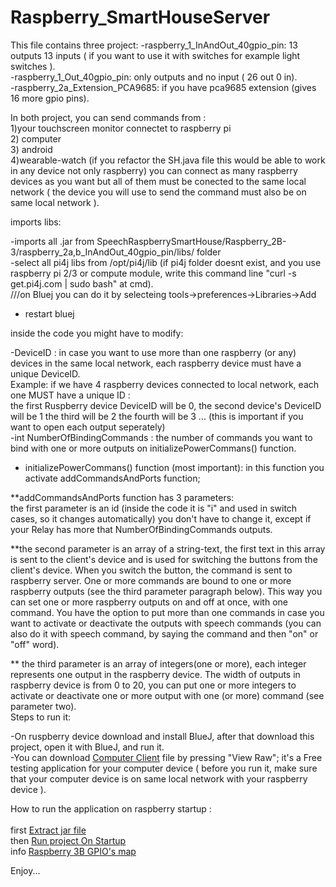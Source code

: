 # Raspberry_SmartHouseServer


This file contains three project:
-raspberry_1_InAndOut_40gpio_pin: 13 outputs 13 inputs ( if you want to use it with switches for example light switches ).<br>
-raspberry_1_Out_40gpio_pin: only outputs and no input ( 26 out 0 in).<br>
-raspberry_2a_Extension_PCA9685: if you have pca9685 extension (gives 16 more gpio pins).<br>


In both project, you can send commands from : <br>
1)your touchscreen monitor connectet to raspberry pi<br>
2) computer<br>
3) android<br>
4)wearable-watch
(if you refactor the SH.java file this would be able to work in any device not only raspberry) you can connect as many raspberry devices as you want but all of them must be conected to the same local network ( the device you will use to send the command must also be on same local network ).


imports libs:<br>

-imports all .jar from SpeechRaspberrySmartHouse/Raspberry_2B-3/raspberry_2a,b_InAndOut_40gpio_pin/libs/
 folder <br>
-select all pi4j libs from /opt/pi4j/lib (if pi4j folder doesnt exist, and you use raspberry pi 2/3 or compute module, write this command line "curl -s get.pi4j.com | sudo bash" at cmd).<br>
 ///on Bluej you can do it by selecteing tools->preferences->Libraries->Add<br>
- restart bluej<br>

inside the code you might have to modify:<br>


-DeviceID : in case you want to use more than one raspberry (or any) devices in the same local network, each raspberry device must have a unique DeviceID. <br>
Example: if we have 4 raspberry devices connected to local network, each one MUST have a unique ID :<br>
         the first Ruspberry device DeviceID will be 0, the second device's DeviceID will be 1
         the third will be 2 the fourth will be 3 ...    (this is important if you want to open each output seperately)<br>
-int NumberOfBindingCommands : the number of commands you want to bind with one or more outputs on initializePowerCommans() function.
- initializePowerCommans() function (most important): in this function you activate addCommandsAndPorts function;<br>

**addCommandsAndPorts function has 3 parameters: <br>
the first parameter is an id (inside the code it is "i" and used in switch cases, so it changes automatically) you don't have to change it, except if your Relay has more that NumberOfBindingCommands outputs.<br>

**the second parameter is an array of a string-text, the first text in this array is sent to the client's device and is used for switching the buttons from the client's device. When you switch the button, the command is sent to raspberry server. One or more commands are bound to one or more raspberry outputs (see the third parameter paragraph below). This way you can set one or more raspberry outputs on and off at once, with one command. You have the option to put more than one commands in case you want to activate or deactivate the outputs with speech commands (you can also do it with speech command, by saying the command and then "on" or "off" word).<br>

** the third parameter is an array of integers(one  or more), each integer represents one output in the raspberry device. The width of outputs in raspberry device is from 0 to 20, you can put one or more integers to activate or deactivate one or more output with one (or more) command (see parameter two).
<br>
Steps to run it:<br>

-On ruspberry device download and install BlueJ, after that download this project, open it with BlueJ, and run it.<br>
-You can download [Computer Client](https://github.com/tsoglani/Java_SmartHouseClient/blob/master/SmartHouseClient/dist/SmartHouseClient.jar) file by pressing "View Raw"; it's a Free testing application for your computer device ( before you run it, make sure that your computer device is on same local network with your raspberry device ).
<br>

How to run the application on raspberry startup :<br>
<br>
first [Extract jar file](https://github.com/tsoglani/SpeechRaspberrySmartHouse/blob/master/Raspberry_1_Version/extract%20jar%20file)  </br>
then [Run project On Startup](https://github.com/tsoglani/SpeechRaspberrySmartHouse/blob/master/Raspberry_1_Version/RunOnStartup.txt)
<br>
info [Raspberry 3B GPIO's map ](https://github.com/tsoglani/SpeechRaspberrySmartHouse/blob/master/Raspberry_2B-3/20160925_212252.jpg)<br>


Enjoy...
